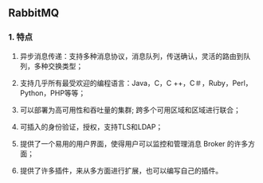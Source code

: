 ## RabbitMQ

### 1. 特点

1. 异步消息传递：支持多种消息协议，消息队列，传送确认，灵活的路由到队列，多种交换类型；

2. 支持几乎所有最受欢迎的编程语言：Java，C，C ++，C＃，Ruby，Perl，Python，PHP等等；
3. 可以部署为高可用性和吞吐量的集群; 跨多个可用区域和区域进行联合；
4. 可插入的身份验证，授权，支持TLS和LDAP；
5. 提供了一个易用的用户界面，使得用户可以监控和管理消息 Broker 的许多方面；
6. 提供了许多插件，来从多方面进行扩展，也可以编写自己的插件。

